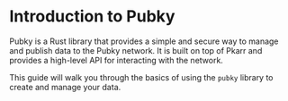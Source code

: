 # Introduction to Pubky

Pubky is a Rust library that provides a simple and secure way to manage and publish data to the Pubky network. It is built on top of Pkarr and provides a high-level API for interacting with the network.

This guide will walk you through the basics of using the `pubky` library to create and manage your data.